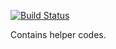 [![Build Status](https://travis-ci.org/Abhishek627/bits.svg?branch=master)](https://travis-ci.org/Abhishek627/bits)

Contains helper codes. 

